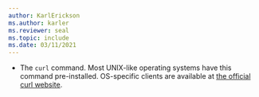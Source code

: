 ```yaml
---
author: KarlErickson
ms.author: karler
ms.reviewer: seal
ms.topic: include
ms.date: 03/11/2021
---
```


- The `curl` command.  Most UNIX-like operating systems have this command pre-installed.  OS-specific clients are available at [the official curl website](https://curl.haxx.se/).
